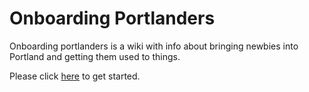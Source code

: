 Onboarding Portlanders
======================

Onboarding portlanders is a wiki with info about bringing newbies into Portland and getting them used to things. 

Please click [here](https://github.com/hatsnpants/onboarding_portlanders/wiki) to get started.
